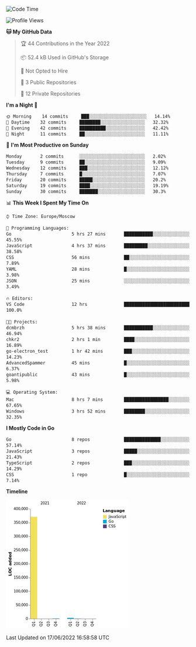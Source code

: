 <!--START_SECTION:waka-->
![Code Time](http://img.shields.io/badge/Code%20Time-344%20hrs%204%20mins-blue)

![Profile Views](http://img.shields.io/badge/Profile%20Views-0-blue)

**🐱 My GitHub Data** 

> 🏆 44 Contributions in the Year 2022
 > 
> 📦 52.4 kB Used in GitHub's Storage 
 > 
> 🚫 Not Opted to Hire
 > 
> 📜 3 Public Repositories 
 > 
> 🔑 12 Private Repositories  
 > 
**I'm a Night 🦉** 

```text
🌞 Morning    14 commits     ███░░░░░░░░░░░░░░░░░░░░░░   14.14% 
🌆 Daytime    32 commits     ████████░░░░░░░░░░░░░░░░░   32.32% 
🌃 Evening    42 commits     ██████████░░░░░░░░░░░░░░░   42.42% 
🌙 Night      11 commits     ██░░░░░░░░░░░░░░░░░░░░░░░   11.11%

```
📅 **I'm Most Productive on Sunday** 

```text
Monday       2 commits      ░░░░░░░░░░░░░░░░░░░░░░░░░   2.02% 
Tuesday      9 commits      ██░░░░░░░░░░░░░░░░░░░░░░░   9.09% 
Wednesday    12 commits     ███░░░░░░░░░░░░░░░░░░░░░░   12.12% 
Thursday     7 commits      █░░░░░░░░░░░░░░░░░░░░░░░░   7.07% 
Friday       20 commits     █████░░░░░░░░░░░░░░░░░░░░   20.2% 
Saturday     19 commits     ████░░░░░░░░░░░░░░░░░░░░░   19.19% 
Sunday       30 commits     ███████░░░░░░░░░░░░░░░░░░   30.3%

```


📊 **This Week I Spent My Time On** 

```text
⌚︎ Time Zone: Europe/Moscow

💬 Programming Languages: 
Go                       5 hrs 27 mins       ███████████░░░░░░░░░░░░░░   45.55% 
JavaScript               4 hrs 37 mins       █████████░░░░░░░░░░░░░░░░   38.58% 
CSS                      56 mins             ██░░░░░░░░░░░░░░░░░░░░░░░   7.89% 
YAML                     28 mins             █░░░░░░░░░░░░░░░░░░░░░░░░   3.98% 
JSON                     25 mins             ░░░░░░░░░░░░░░░░░░░░░░░░░   3.49%

🔥 Editors: 
VS Code                  12 hrs              █████████████████████████   100.0%

🐱‍💻 Projects: 
dcmbrzh                  5 hrs 38 mins       ███████████░░░░░░░░░░░░░░   46.94% 
chkr2                    2 hrs 1 min         ████░░░░░░░░░░░░░░░░░░░░░   16.89% 
go-electron_test         1 hr 42 mins        ███░░░░░░░░░░░░░░░░░░░░░░   14.23% 
AdvancedSpammer          45 mins             █░░░░░░░░░░░░░░░░░░░░░░░░   6.37% 
goantipublic             43 mins             █░░░░░░░░░░░░░░░░░░░░░░░░   5.98%

💻 Operating System: 
Mac                      8 hrs 7 mins        █████████████████░░░░░░░░   67.65% 
Windows                  3 hrs 52 mins       ████████░░░░░░░░░░░░░░░░░   32.35%

```

**I Mostly Code in Go** 

```text
Go                       8 repos             ██████████████░░░░░░░░░░░   57.14% 
JavaScript               3 repos             █████░░░░░░░░░░░░░░░░░░░░   21.43% 
TypeScript               2 repos             ███░░░░░░░░░░░░░░░░░░░░░░   14.29% 
CSS                      1 repo              █░░░░░░░░░░░░░░░░░░░░░░░░   7.14%

```


**Timeline**

![Chart not found](https://raw.githubusercontent.com/jeezft/jeezft/main/charts/bar_graph.png) 


 Last Updated on 17/06/2022 16:58:58 UTC
<!--END_SECTION:waka-->
